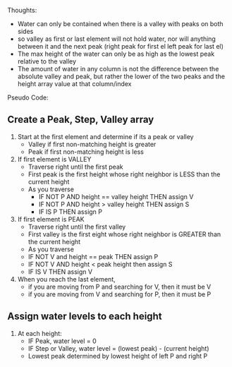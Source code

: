 

Thoughts:

- Water can only be contained when there is a valley with peaks on both sides 
- so valley as first or last element will not hold water, nor will anything between it and the next peak (right peak for first el left peak for last el)
- The max height of the water can only be as high as the lowest peak relative to the valley
- The amount of water in any column is not the difference between the absolute valley and peak, but rather the lower of the two peaks and the height array value at that column/index




Pseudo Code:
## Create a Peak, Step, Valley array
1. Start at the first element and determine if its a peak or valley
   - Valley if first non-matching height is greater
   - Peak if first non-matching height is less
2. If first element is VALLEY
   - Traverse right until the first peak
   - First peak is the first height whose right neighbor is LESS than the current height
   - As you traverse
     - IF NOT P AND height == valley height THEN assign V
     - IF NOT P AND height > valley height THEN assign S
     - IF IS P THEN assign P
3. If first element is PEAK
   - Traverse right until the first valley
   - First valley is the first eight whose right neighbor is GREATER than the current height
   - As you traverse
   - IF NOT V and height == peak THEN assign P
   - IF NOT V AND height < peak height then assign S
   - IF IS V THEN assign V
4. When you reach the last element, 
   - if you are moving from P and searching for V, then it must be V 
   - if you are moving from V and searching for P, then it must be P

## Assign water levels to each height
1. At each height:
   - IF Peak, water level = 0
   - IF Step or Valley, water level = (lowest peak) - (current height) 
   - Lowest peak determined by lowest height of left P and right P